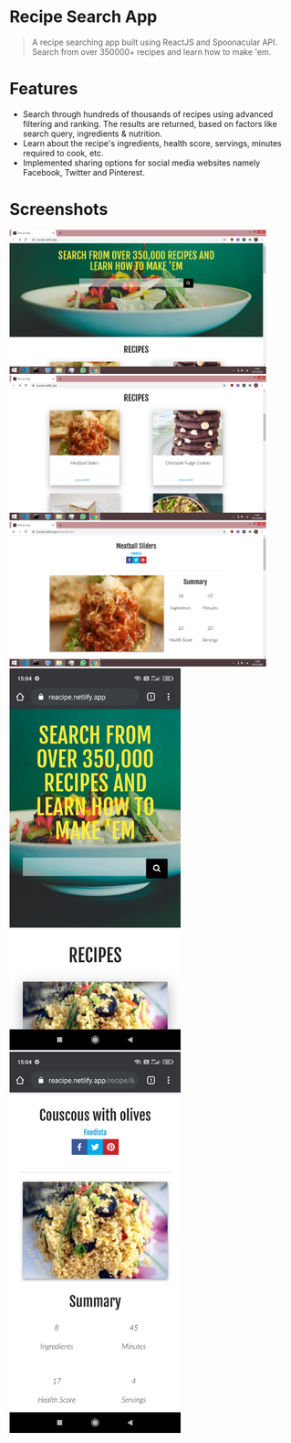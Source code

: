 # Recipe Search App

> A recipe searching app built using ReactJS and Spoonacular API. Search from over 350000+ recipes and learn how to make 'em.

# Features

* Search through hundreds of thousands of recipes using advanced filtering and ranking. The results are returned, based on factors like search query, ingredients & nutrition.
* Learn about the recipe's ingredients, health score, servings, minutes required to cook, etc. 
* Implemented sharing options for social media websites namely Facebook, Twitter and Pinterest.

# Screenshots

<p float="left">
<img src="https://github.com/suriyaakumar/react-recipe-app/blob/main/screenshots/pc-1.png" width="450"/>
<img src="https://github.com/suriyaakumar/react-recipe-app/blob/main/screenshots/pc-2.png" width="450"/>
<img src="https://github.com/suriyaakumar/react-recipe-app/blob/main/screenshots/pc-3.png" width="450"/>  
<img src="https://github.com/suriyaakumar/react-recipe-app/blob/main/screenshots/mobile-1.jpg" width="300"/>
<img src="https://github.com/suriyaakumar/react-recipe-app/blob/main/screenshots/mobile-2.jpg" width="300"/>
</p>          

